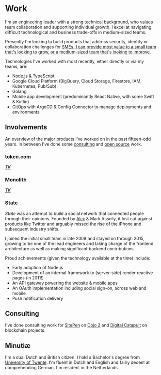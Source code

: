 # Work

I'm an engineering leader with a strong technical background, who values team collaboration and supporting individual growth. I excel at navigating difficult technological and business trade-offs in medium-sized teams.

Presently I'm looking to build products that address security, identity or collaboration challenges for <abbr title="Small-to-Medium Enterprises">SMEs</addr>. I can provide most value to a small team that's looking to grow, or a medium-sized team that's looking to improve.

Technologies I've worked with most recently, either directly or via my teams, are:

- Node.js & TypeScript
- Google Cloud Platform (BigQuery, Cloud Storage, Firestore, IAM, Kubernetes, Pub/Sub)
- Golang
- Mobile app development (predominantly React Native, with some Swift & Kotlin)
- GitOps with ArgoCD & Config Connector to manage deployments and environments

## Involvements

An overview of the major products I've worked on in the past fifteen-odd years. In between I've done some [consulting](#consulting) and [open source](/open-source) work.

### token.com

<i><abbr><a href="https://en.wikipedia.org/wiki/To_come_(publishing)">TK</a></abbr></i>

### Monolith

<i><abbr><a href="https://en.wikipedia.org/wiki/To_come_(publishing)">TK</a></abbr></i>

### State

_State_ was an attempt to build a social network that connected people through their opinions. Founded by [Alex](https://en.wikipedia.org/wiki/Alexander_Asseily) & Mark Asseily, it lost out against products like Twitter and arguably missed the rise of the iPhone and subsequent industry shifts.

I joined the initial small team in late 2008 and stayed on through 2015, growing to be one of the lead engineers and taking charge of the frontend architecture as well as making significant backend contributions.

Proud achievements (given the technology available at the time) include:

- Early adoption of Node.js
- Development of an internal framework to (server-side) render reactive pages (in 2011!)
- An API gateway powering the website & mobile apps
- An OAuth implementation including social sign-on, across web and mobile
- Push notification delivery

## Consulting

<a id="consulting"></a>

I've done consulting work for [SitePen](https://sitepen.com/) on [Dojo 2](https://dojo.io/) and [Digital Catapult](https://www.digicatapult.org.uk) on blockchain projects.

## Minutiæ

I'm a dual Dutch and British citizen. I hold a Bachelor's degree from [University of Twente](https://www.utwente.nl/en/). I'm fluent in Dutch and English and fairly decent at comprehending German. I'm resident in the Netherlands.
